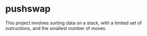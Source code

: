 # pushswap
This project involves sorting data on a stack, with a limited set of instructions, and the smallest number of moves.


